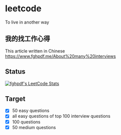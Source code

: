 # leetcode
To live in another way

## 我的找工作心得
This article written in Chinese
https://www.fghpdf.me/About%20many%20interviews

## Status
[![fghpdf's LeetCode Stats](https://leetcode-stats.vercel.app/api?username=fghpdf&theme=dark)](https://github.com/JeremyTsaii/leetcode-stats)

## Target
- [x] 50 easy questions
- [x] all easy questions of top 100 interview questions
- [X] 100 questions
- [X] 50 medium questions
